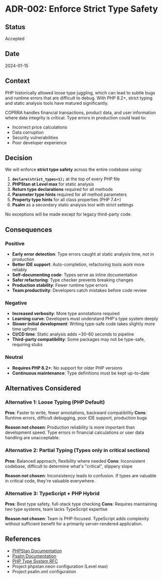 # ADR-002: Enforce Strict Type Safety

## Status

Accepted

## Date

2024-01-15

## Context

PHP historically allowed loose type juggling, which can lead to subtle bugs and runtime errors that are difficult to debug. With PHP 8.2+, strict typing and static analysis tools have matured significantly.

COPRRA handles financial transactions, product data, and user information where data integrity is critical. Type errors in production could lead to:
- Incorrect price calculations
- Data corruption
- Security vulnerabilities
- Poor developer experience

## Decision

We will enforce **strict type safety** across the entire codebase using:

1. **`declare(strict_types=1);`** at the top of every PHP file
2. **PHPStan at Level max** for static analysis
3. **Return type declarations** required for all methods
4. **Parameter type hints** required for all method parameters
5. **Property type hints** for all class properties (PHP 7.4+)
6. **Psalm** as a secondary static analysis tool with strict settings

No exceptions will be made except for legacy third-party code.

## Consequences

### Positive

- **Early error detection**: Type errors caught at static analysis time, not in production
- **Better IDE support**: Auto-completion, refactoring tools work more reliably
- **Self-documenting code**: Types serve as inline documentation
- **Safer refactoring**: Type checker prevents breaking changes
- **Production stability**: Fewer runtime type errors
- **Team productivity**: Developers catch mistakes before code review

### Negative

- **Increased verbosity**: More type annotations required
- **Learning curve**: Developers must understand PHP's type system deeply
- **Slower initial development**: Writing type-safe code takes slightly more time upfront
- **CI/CD time**: Static analysis adds ~30-60 seconds to pipeline
- **Third-party compatibility**: Some packages may not be type-safe, requiring stubs

### Neutral

- **Requires PHP 8.2+**: No support for older PHP versions
- **Continuous maintenance**: Type definitions must be kept up-to-date

## Alternatives Considered

### Alternative 1: Loose Typing (PHP Default)

**Pros**: Faster to write, fewer annotations, backward compatibility
**Cons**: Runtime errors, difficult debugging, poor IDE support, production bugs

**Reason not chosen**: Production reliability is more important than development speed. Type errors in financial calculations or user data handling are unacceptable.

### Alternative 2: Partial Typing (Types only in critical sections)

**Pros**: Balanced approach, flexibility where needed
**Cons**: Inconsistent codebase, difficult to determine what's "critical", slippery slope

**Reason not chosen**: Inconsistency leads to confusion. If types are valuable in critical code, they're valuable everywhere.

### Alternative 3: TypeScript + PHP Hybrid

**Pros**: Best type safety, full-stack type checking
**Cons**: Requires maintaining two type systems, team lacks TypeScript expertise

**Reason not chosen**: Team is PHP-focused. TypeScript adds complexity without sufficient benefit for a primarily server-rendered application.

## References

- [PHPStan Documentation](https://phpstan.org/)
- [Psalm Documentation](https://psalm.dev/)
- [PHP Type System RFC](https://wiki.php.net/rfc/scalar_type_hints_v5)
- Project phpstan.neon configuration (Level max)
- Project psalm.xml configuration
